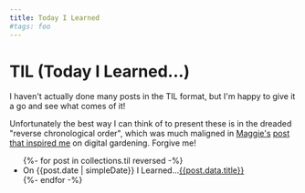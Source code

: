 ```yaml
---
title: Today I Learned
#tags: foo
---
```


# TIL (Today I Learned...)

I haven't actually done many posts in the TIL format, but I'm happy to give it a go and see what comes of it!

Unfortunately the best way I can think of to present these is in the dreaded "reverse chronological order", which was much maligned in [Maggie's](https://maggieappleton.com/) [post that inspired me](https://maggieappleton.com/garden-history) on digital gardening. Forgive me!

<ul>
{%- for post in collections.til reversed -%}
  <li>On {{post.date | simpleDate}} I Learned...<a href="{{post.url}}">{{post.data.title}}</a></li>
{%- endfor -%}
</ul>
